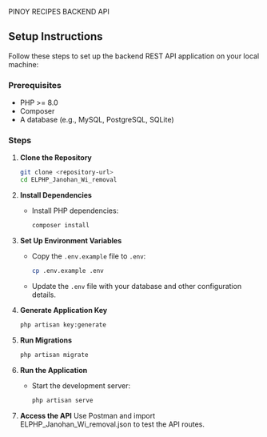 PINOY RECIPES BACKEND API

## Setup Instructions

Follow these steps to set up the backend REST API application on your local machine:

### Prerequisites
- PHP >= 8.0
- Composer
- A database (e.g., MySQL, PostgreSQL, SQLite)

### Steps

1. **Clone the Repository**
   ```bash
   git clone <repository-url>
   cd ELPHP_Janohan_Wi_removal
   ```

2. **Install Dependencies**
   - Install PHP dependencies:
     ```bash
     composer install
     ```

3. **Set Up Environment Variables**
   - Copy the `.env.example` file to `.env`:
     ```bash
     cp .env.example .env
     ```
   - Update the `.env` file with your database and other configuration details.

4. **Generate Application Key**
   ```bash
   php artisan key:generate
   ```

5. **Run Migrations**
   ```bash
   php artisan migrate
   ```

6. **Run the Application**
   - Start the development server:
     ```bash
     php artisan serve
     ```

7. **Access the API**
   Use Postman and import ELPHP_Janohan_Wi_removal.json to test the API routes.